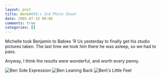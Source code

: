 ```yaml
---
layout: post
title: Ben&#039;s 2nd Photo Shoot
date: 2005-07-18 00:00
comments: true
categories: []
---
```

Michelle took Benjamin to Babies 'R Us yesterday to finally get his studio pictures taken. The last time we took him there he was asleep, so we had to pass.

Anyway, I think the results were wonderful, and worth every penny.

<img class="photo" src="http://www.peterfilias.com/wordpress/wp-content/ben_sideexpressionCustom.jpg" alt="Ben Side Expression" />

<img class="photo" src="http://www.peterfilias.com/wordpress/wp-content/ben_onsideCustom.jpg" alt="Ben Leaning Back" />

<img class="photo" src="http://www.peterfilias.com/wordpress/wp-content/ben_feetCustom.jpg" alt="Ben\'s Little Feet" />
